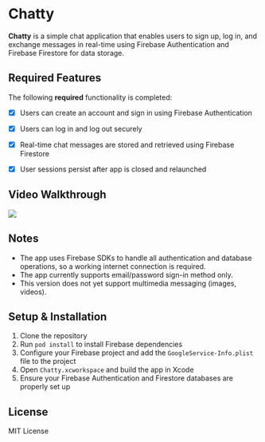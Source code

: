 # Chatty

**Chatty** is a simple chat application that enables users to sign up, log in, and exchange messages in real-time using Firebase Authentication and Firebase Firestore for data storage.

## Required Features

The following **required** functionality is completed:

- [x] Users can create an account and sign in using Firebase Authentication  
- [x] Users can log in and log out securely  
- [x] Real-time chat messages are stored and retrieved using Firebase Firestore  
- [x] User sessions persist after app is closed and relaunched  


## Video Walkthrough

<div>
    <a href="https://www.loom.com/share/6a6199c4784c4afa8470842b6837ec80">
    </a>
    <a href="https://www.loom.com/share/6a6199c4784c4afa8470842b6837ec80">
      <img style="max-width:300px;" src="https://cdn.loom.com/sessions/thumbnails/6a6199c4784c4afa8470842b6837ec80-2ab03816a481d131-full-play.gif">
    </a>
  </div>

## Notes

- The app uses Firebase SDKs to handle all authentication and database operations, so a working internet connection is required.  
- The app currently supports email/password sign-in method only.  
- This version does not yet support multimedia messaging (images, videos).  

## Setup & Installation

1. Clone the repository  
2. Run `pod install` to install Firebase dependencies  
3. Configure your Firebase project and add the `GoogleService-Info.plist` file to the project  
4. Open `Chatty.xcworkspace` and build the app in Xcode  
5. Ensure your Firebase Authentication and Firestore databases are properly set up  

## License

MIT License 
